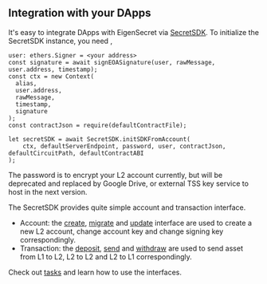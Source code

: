 ## Integration with your DApps

It's easy to integrate DApps with EigenSecret via [SecretSDK](https://0xeigenlabs.github.io/eigen-secret/classes/sdk.SecretSDK.html). To initialize the SecretSDK instance, you need ,

```
user: ethers.Signer = <your address>
const signature = await signEOASignature(user, rawMessage, user.address, timestamp);
const ctx = new Context(
  alias,
  user.address,
  rawMessage,
  timestamp,
  signature
);
const contractJson = require(defaultContractFile);

let secretSDK = await SecretSDK.initSDKFromAccount(
    ctx, defaultServerEndpoint, password, user, contractJson, defaultCircuitPath, defaultContractABI
);
```
The password is to encrypt your L2 account currently, but will be deprecated and replaced by Google Drive, or external TSS key service to host in the next version.


The SecretSDK provides quite simple account and transaction interface.

* Account: the [create](https://0xeigenlabs.github.io/eigen-secret/classes/sdk.SecretSDK.html#createAccount), [migrate](https://0xeigenlabs.github.io/eigen-secret/classes/sdk.SecretSDK.html#migrateAccount) and [update](https://0xeigenlabs.github.io/eigen-secret/classes/sdk.SecretSDK.html#updateAccount) interface are used to create a new L2 account, change account key and change signing key correspondingly.
* Transaction: the [deposit](https://0xeigenlabs.github.io/eigen-secret/classes/sdk.SecretSDK.html#deposit), [send](https://0xeigenlabs.github.io/eigen-secret/classes/sdk.SecretSDK.html#send) and [withdraw](https://0xeigenlabs.github.io/eigen-secret/classes/sdk.SecretSDK.html#withdraw) are used to send asset from L1 to L2, L2 to L2 and L2 to L1 correspondingly.

Check out [tasks](https://github.com/0xEigenLabs/eigen-secret/tree/main/tasks) and learn how to use the interfaces.
